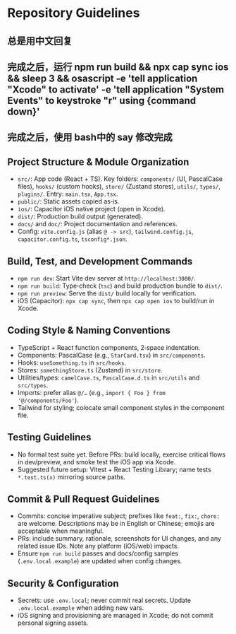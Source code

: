 # Repository Guidelines
## 总是用中文回复
## 完成之后，运行 npm run build && npx cap sync ios && sleep 3 && osascript -e 'tell application "Xcode" to activate' -e 'tell application "System Events" to keystroke "r" using {command down}'
## 完成之后，使用 bash中的 say  修改完成

## Project Structure & Module Organization
- `src/`: App code (React + TS). Key folders: `components/` (UI, PascalCase files), `hooks/` (custom hooks), `store/` (Zustand stores), `utils/`, `types/`, `plugins/`. Entry: `main.tsx`, `App.tsx`.
- `public/`: Static assets copied as‑is.
- `ios/`: Capacitor iOS native project (open in Xcode).
- `dist/`: Production build output (generated).
- `docs/` and `doc/`: Project documentation and references.
- Config: `vite.config.js` (alias `@ -> src`), `tailwind.config.js`, `capacitor.config.ts`, `tsconfig*.json`.

## Build, Test, and Development Commands
- `npm run dev`: Start Vite dev server at `http://localhost:3000/`.
- `npm run build`: Type‑check (`tsc`) and build production bundle to `dist/`.
- `npm run preview`: Serve the `dist/` build locally for verification.
- iOS (Capacitor): `npx cap sync`, then `npx cap open ios` to build/run in Xcode.

## Coding Style & Naming Conventions
- TypeScript + React function components, 2‑space indentation.
- Components: PascalCase (e.g., `StarCard.tsx`) in `src/components`.
- Hooks: `useSomething.ts` in `src/hooks`.
- Stores: `somethingStore.ts` (Zustand) in `src/store`.
- Utilities/types: `camelCase.ts`, `PascalCase.d.ts` in `src/utils` and `src/types`.
- Imports: prefer alias `@/…` (e.g., `import { Foo } from '@/components/Foo'`).
- Tailwind for styling; colocate small component styles in the component file.

## Testing Guidelines
- No formal test suite yet. Before PRs: build locally, exercise critical flows in dev/preview, and smoke test the iOS app via Xcode.
- Suggested future setup: Vitest + React Testing Library; name tests `*.test.ts(x)` mirroring source paths.

## Commit & Pull Request Guidelines
- Commits: concise imperative subject; prefixes like `feat:`, `fix:`, `chore:` are welcome. Descriptions may be in English or Chinese; emojis are acceptable when meaningful.
- PRs: include summary, rationale, screenshots for UI changes, and any related issue IDs. Note any platform (iOS/web) impacts.
- Ensure `npm run build` passes and docs/config samples (`.env.local.example`) are updated when config changes.

## Security & Configuration
- Secrets: use `.env.local`; never commit real secrets. Update `.env.local.example` when adding new vars.
- iOS signing and provisioning are managed in Xcode; do not commit personal signing assets.
